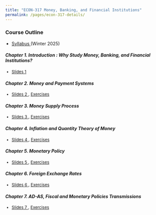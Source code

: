 ```yaml
---
title: "ECON-317 Money, Banking, and Financial Institutions"
permalink: /pages/econ-317-details/
---
```


### Course Outline
<ul style="padding-left: 20px; list-style-type: disc;">
  <li style="margin-bottom: 7px; font-size: 14px;"> 
<a href="https://avoumatsodo.github.io/files/Syllabus_econ317.pdf" target="_blank"> Syllabus </a> (Winter 2025)  </li>
</ul>

#### <i> Chapter 1. Introduction : Why Study Money, Banking, and Financial Institutions? </i>
<ul style="padding-left: 20px; list-style-type: disc;">
  <li style="margin-bottom: 7px; font-size: 13px;"> <a href="https://avoumatsodo.github.io/files/Slides1_econ317.pdf" target="_blank"> Slides 1 </a>
  </li>
</ul>

#### <i> Chapter 2. Money and Payment Systems </i>
<ul style="padding-left: 20px; list-style-type: disc;">
  <li style="margin-bottom: 7px; font-size: 13px;"> <a href="https://avoumatsodo.github.io/files/Slides2_econ317.pdf" target="_blank"> Slides 2 </a>, <a href="https://avoumatsodo.github.io/files/Exercises_Money_Aggregates.pdf" target="_blank"> Exercises </a>
  </li>
</ul>

#### <i> Chapter 3. Money Supply Process </i>
<ul style="padding-left: 20px; list-style-type: disc;">
  <li style="margin-bottom: 7px; font-size: 13px;"> <a href="https://avoumatsodo.github.io/files/Slides3_econ317.pdf" target="_blank"> Slides 3 </a>, <a href="https://avoumatsodo.github.io/files/Exercises_Money_and_Banking" target="_blank"> Exercises </a>
  </li>
</ul>

#### <i> Chapter 4. Inflation and Quantity Theory of Money </i>
<ul style="padding-left: 20px; list-style-type: disc;">
  <li style="margin-bottom: 7px; font-size: 13px;"> <a href="https://avoumatsodo.github.io/files/Slides4_econ317.pdf" target="_blank"> Slides 4 </a> , <a href="https://avoumatsodo.github.io/files/Exercises_inflation.pdf" target="_blank"> Exercises </a>
  </li>
</ul>

#### <i> Chapter 5. Monetary Policy </i>
<ul style="padding-left: 20px; list-style-type: disc;">
  <li style="margin-bottom: 7px; font-size: 13px;"> <a href="https://avoumatsodo.github.io/files/Slides5_econ317.pdf" target="_blank"> Slides 5 </a>, <a href="https://avoumatsodo.github.io/files/Exercises_Monetary_Policy.pdf" target="_blank"> Exercises </a>
  </li>
</ul>

#### <i> Chapter 6. Foreign Exchange Rates </i>
<ul style="padding-left: 20px; list-style-type: disc;">
  <li style="margin-bottom: 7px; font-size: 13px;"> <a href="https://avoumatsodo.github.io/files/Slides6_econ317.pdf" target="_blank"> Slides 6 </a>, <a href="https://avoumatsodo.github.io/files/Exercises_exchanges_rates.pdf" target="_blank"> Exercises </a>
  </li>
</ul>

#### <i> Chapter 7. AD-AS, Fiscal and Monetary Policies Transmissions </i>
<ul style="padding-left: 20px; list-style-type: disc;">
  <li style="margin-bottom: 7px; font-size: 13px;"> <a href="https://avoumatsodo.github.io/files/Slides7_econ317.pdf" target="_blank"> Slides 7 </a>, <a href="https://avoumatsodo.github.io/files/Exercises_ISLM.pdf" target="_blank"> Exercises </a>
  </li>
</ul>
